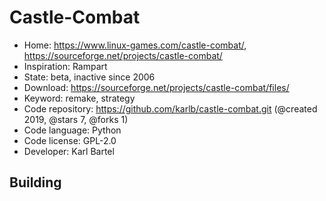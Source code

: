 # Castle-Combat

- Home: https://www.linux-games.com/castle-combat/, https://sourceforge.net/projects/castle-combat/
- Inspiration: Rampart
- State: beta, inactive since 2006
- Download: https://sourceforge.net/projects/castle-combat/files/
- Keyword: remake, strategy
- Code repository: https://github.com/karlb/castle-combat.git (@created 2019, @stars 7, @forks 1)
- Code language: Python
- Code license: GPL-2.0
- Developer: Karl Bartel

## Building
